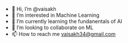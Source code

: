 - 👋 Hi, I’m @vaisakh
- 👀 I’m interested in Machine Learning
- 🌱 I’m currently learning the fundanentals of AI
- 💞️ I’m looking to collaborate on ML
- 📫 How to reach me vaisakh34@gmail.com

<!---
Iceman9t/Iceman9t is a ✨ special ✨ repository because its `README.md` (this file) appears on your GitHub profile.
You can click the Preview link to take a look at your changes.
--->
